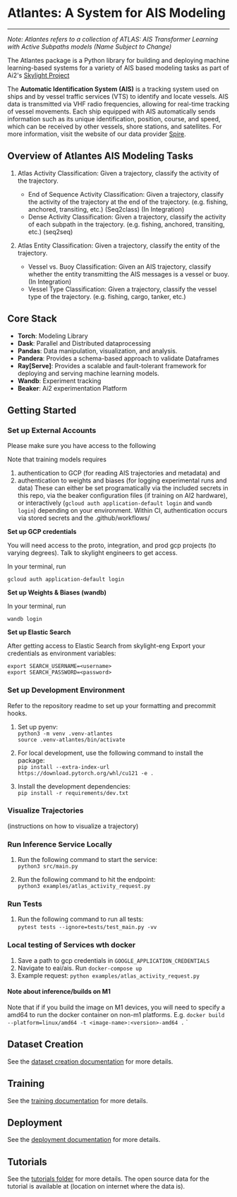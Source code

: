 # Atlantes: A System for AIS Modeling

---

*Note: Atlantes refers to a collection of ATLAS: AIS Transformer Learning with Active Subpaths models (Name Subject to Change)*

The Atlantes package is a Python library for building and deploying machine learning-based systems for a variety of AIS based modeling tasks as part of Ai2's [Skylight Project](https://www.skylight.global/)


The **Automatic Identification System (AIS)** is a tracking system used on ships and by vessel traffic services (VTS) to identify and locate vessels. AIS data is transmitted via VHF radio frequencies, allowing for real-time tracking of vessel movements. Each ship equipped with AIS automatically sends information such as its unique identification, position, course, and speed, which can be received by other vessels, shore stations, and satellites. For more information, visit the website of our data provider [Spire](https://documentation.spire.com/ais-fundamentals/different-classes-of-ais/ais-channel-access-methods/).



## Overview of Atlantes AIS Modeling Tasks


1. Atlas Activity Classification: Given a trajectory, classify the activity of the trajectory.
   - End of Sequence Activity Classification: Given a trajectory, classify the activity of the trajectory at the end of the trajectory. (e.g. fishing, anchored, transiting, etc.) (Seq2class) (In Integration)
   - Dense Activity Classification: Given a trajectory, classify the activity of each subpath in the trajectory. (e.g. fishing, anchored, transiting, etc.) (seq2seq)


2. Atlas Entity Classification: Given a trajectory, classify the entity of the trajectory.
   - Vessel vs. Buoy Classification: Given an AIS trajectory, classify whether the entity transmitting the AIS messages is a vessel or buoy. (In Integration)
   - Vessel Type Classification: Given a trajectory, classify the vessel type of the trajectory. (e.g. fishing, cargo, tanker, etc.)

## Core Stack

- **Torch**: Modeling Library
- **Dask**: Parallel and Distributed dataprocessing
- **Pandas**: Data manipulation, visualization, and analysis.
- **Pandera**: Provides a schema-based approach to validate Dataframes
- **Ray[Serve]**: Provides a scalable and fault-tolerant framework for deploying and serving machine learning models.
- **Wandb**: Experiment tracking
- **Beaker**: Ai2 experimentation Platform


## Getting Started

   ### Set up External Accounts

   Please make sure you have access to the following

   Note that training models requires
   1. authentication to GCP (for reading AIS trajectories and metadata) and
   2. authentication to weights and biases (for logging experimental runs and data)
   These can either be set programatically via the included secrets in this repo, via the
   beaker configuration files (if training on AI2 hardware), or interactively (`gcloud auth application-default login` and `wandb login`) depending on your environment. Within CI, authentication occurs via stored secrets and the .github/workflows/
   <summary><b> Set up GCP credentials </b> </summary>

   You will need access to the proto, integration, and prod gcp projects (to varying degrees).
   Talk to skylight engineers to get access.

   In your terminal, run

   `gcloud auth application-default login`


   <summary><b>Set up Weights & Biases (wandb)</b> </summary>

   In your terminal, run

   `wandb login`

   <summary><b> Set up Elastic Search </b> </summary>

   After getting access to Elastic Search from skylight-eng
   Export your credentials as environment variables:

   `export SEARCH_USERNAME=<username>` \
   `export SEARCH_PASSWORD=<password>`

   ### Set up Development Environment

   Refer to the repository readme to set up your formatting and precommit hooks.

   1. Set up pyenv:  \
   `python3 -m venv .venv-atlantes` \
   `source .venv-atlantes/bin/activate`


   2. For local development, use the following command to install the package: \
   `pip install --extra-index-url https://download.pytorch.org/whl/cu121 -e .`

   3. Install the development dependencies: \
   `pip install -r requirements/dev.txt`

   ### Visualize Trajectories

   (instructions on how to visualize a trajectory)


   ### Run Inference Service Locally

   1. Run the following command to start the service: \
   `python3 src/main.py`

   2. Run the following command to hit the endpoint: \
   `python3 examples/atlas_activity_request.py`


   ### Run Tests

   1. Run the following command to run all tests: \
   `pytest tests --ignore=tests/test_main.py -vv`

   ### Local testing of Services wth docker

   1. Save a path to gcp credentials in `GOOGLE_APPLICATION_CREDENTIALS`
   2. Navigate to eai/ais. Run `docker-compose up`
   3. Example request: `python examples/atlas_activity_request.py`

   #### Note about inference/builds on M1

   Note that if if you build the image on M1 devices, you will need to specify a amd64 to run the docker container on non-m1 platforms.
   E.g. `docker build --platform=linux/amd64 -t <image-name>:<version>-amd64 .`
`

## Dataset Creation

See the [dataset creation documentation](docs/dataset_creation.md) for more details.


## Training

See the [training documentation](docs/training.md) for more details.


## Deployment

See the [deployment documentation](docs/deployment.md) for more details.

## Tutorials

See the [tutorials folder](tutorials) for more details. The open source data for the tutorial is available at (location on internet where the data is).

